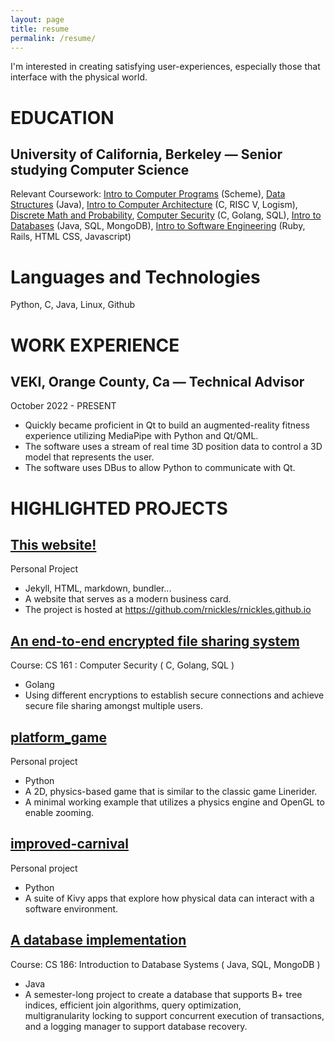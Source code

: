 ```yaml
---
layout: page
title: resume
permalink: /resume/
---
```

I'm interested in creating satisfying user-experiences, especially those that interface with the physical world. 

EDUCATION
=========

University of California, Berkeley — Senior studying Computer Science
---------------------------------------------------------------------

Relevant Coursework: [Intro to Computer Programs](https://www.google.com/url?q=https://cs61a.org/&sa=D&source=editors&ust=1670373176542525&usg=AOvVaw3mCGYfqqe_aAaXH86_m313) (Scheme), [Data Structures](https://www.google.com/url?q=https://inst.eecs.berkeley.edu/~cs61b/sp22/&sa=D&source=editors&ust=1670373176543056&usg=AOvVaw1N_xezC10a7FtD7OmlZTD9) (Java), [Intro to Computer Architecture](https://www.google.com/url?q=https://cs61c.org/sp22/&sa=D&source=editors&ust=1670373176543400&usg=AOvVaw18eATdPdxdve8z-yG9YNf2) (C, RISC V, Logism), [Discrete Math and Probability](https://www.google.com/url?q=https://www.eecs70.org/&sa=D&source=editors&ust=1670373176543647&usg=AOvVaw1XT9JLOGZ4kr9o3ZlCjDhG), [Computer Security](https://www.google.com/url?q=https://sp22.cs161.org/&sa=D&source=editors&ust=1670373176543896&usg=AOvVaw17pT1jcdxSznKbOSbTmpvb) (C, Golang, SQL), [Intro to Databases](https://www.google.com/url?q=https://cs186berkeley.net/&sa=D&source=editors&ust=1670373176544133&usg=AOvVaw2roYI_3i0ojIyZL7jCXHWS) (Java, SQL, MongoDB), [Intro to Software Engineering](https://www.google.com/url?q=https://www2.eecs.berkeley.edu/Courses/CS169/&sa=D&source=editors&ust=1670373176544435&usg=AOvVaw2QWs5AhVUl-1yaA0O6tLX8) (Ruby, Rails, HTML CSS, Javascript)

Languages and Technologies
==========================

Python, C, Java, Linux, Github

WORK EXPERIENCE
===============

VEKI, Orange County, Ca — Technical Advisor
-------------------------------------------

October 2022 - PRESENT

*   Quickly became proficient in Qt to build an augmented-reality fitness experience utilizing MediaPipe with Python and Qt/QML.
*   The software uses a stream of real time 3D position data to control a 3D model that represents the user.
*   The software uses DBus to allow Python to communicate with Qt.

HIGHLIGHTED PROJECTS
====================
## [This website!](https://rnickles.github.io)

Personal Project

* Jekyll, HTML, markdown, bundler...
* A website that serves as a modern business card.  
* The project is hosted at https://github.com/rnickles/rnickles.github.io

[An end-to-end encrypted file sharing system](https://www.google.com/url?q=https://su21.cs161.org/proj2/&sa=D&source=editors&ust=1670373176546642&usg=AOvVaw30DxVuD03EKd4v5P_AIZNf)
-----------------------------------------------------------------------------------------------------------------------------------------------------------------------------------

Course: CS 161 : Computer Security ( C, Golang, SQL )

*   Golang
*   Using different encryptions to establish secure connections and achieve secure file sharing amongst multiple users.

[platform\_game](https://www.google.com/url?q=https://github.com/rnickles/platform_game&sa=D&source=editors&ust=1670373176547624&usg=AOvVaw1MRNNBTotXCbGRmIeWRrI0)
------------------------------------------------------------------------------------------------------------------------------------------------------------------

Personal project

*   Python
*   A 2D, physics-based game that is similar to the classic game Linerider.
*   A minimal working example that utilizes a physics engine and OpenGL to enable zooming.  

[improved-carnival](https://www.google.com/url?q=https://github.com/rnickles/improved-carnival&sa=D&source=editors&ust=1670373176548508&usg=AOvVaw0Gvt8LeFZliFOUaUqmEQic)
-------------------------------------------------------------------------------------------------------------------------------------------------------------------------

Personal project

*   Python
*   A suite of Kivy apps that explore how physical data can interact with a software environment.

[A database implementation](https://www.google.com/url?q=https://cs186.gitbook.io/project/&sa=D&source=editors&ust=1670373176549381&usg=AOvVaw1D0Osw8CM8_sKmK9OIAF3n)
---------------------------------------------------------------------------------------------------------------------------------------------------------------------

Course: CS 186: Introduction to Database Systems ( Java, SQL, MongoDB )

*   Java
*   A semester-long project to create a database that supports B+ tree indices, efficient join algorithms, query optimization, multigranularity locking to support concurrent execution of transactions, and a logging manager to support database recovery.